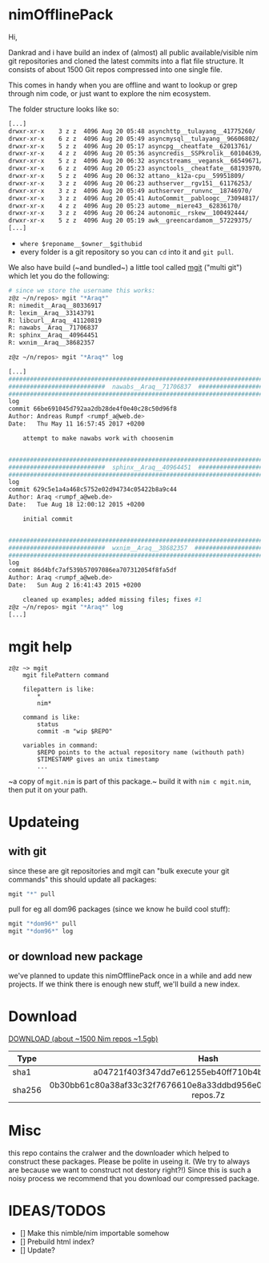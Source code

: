 # nimOfflinePack
Hi,

Dankrad and i have build an index of (almost)
all public available/visible nim git repositories
and cloned the latest commits into a flat file structure. 
It consists of about 1500 Git repos compressed into one single file.

This comes in handy when you are offline and want to lookup or grep through nim code,
or just want to explore the nim ecosystem.

The folder structure looks like so:
```bash
[...]
drwxr-xr-x    3 z z  4096 Aug 20 05:48 asynchttp__tulayang__41775260/
drwxr-xr-x    6 z z  4096 Aug 20 05:49 asyncmysql__tulayang__96606802/
drwxr-xr-x    5 z z  4096 Aug 20 05:17 asyncpg__cheatfate__62013761/
drwxr-xr-x    4 z z  4096 Aug 20 05:36 asyncredis__SSPkrolik__60104639/
drwxr-xr-x    5 z z  4096 Aug 20 06:32 asyncstreams__vegansk__66549671/
drwxr-xr-x    6 z z  4096 Aug 20 05:23 asynctools__cheatfate__68193970/
drwxr-xr-x    5 z z  4096 Aug 20 06:32 attano__k12a-cpu__59951809/
drwxr-xr-x    3 z z  4096 Aug 20 06:23 authserver__rgv151__61176253/
drwxr-xr-x    3 z z  4096 Aug 20 05:49 authserver__runvnc__18746970/
drwxr-xr-x    3 z z  4096 Aug 20 05:41 AutoCommit__pabloogc__73094817/
drwxr-xr-x    4 z z  4096 Aug 20 05:23 autome__miere43__62836170/
drwxr-xr-x    3 z z  4096 Aug 20 06:24 autonomic__rskew__100492444/
drwxr-xr-x    5 z z  4096 Aug 20 05:19 awk__greencardamom__57229375/
[...]
```

- `where $reponame__$owner__$githubid`
- every folder is a git repository so you can `cd` into it and `git pull`.

We also have build (~and bundled~) a little tool called [mgit](https://github.com/enthus1ast/nimMultiGit) ("multi git") which let you do the following:

```bash
# since we store the username this works:
z@z ~/n/repos> mgit "*Araq*"
R: nimedit__Araq__80336917
R: lexim__Araq__33143791
R: libcurl__Araq__41120819
R: nawabs__Araq__71706837
R: sphinx__Araq__40964451
R: wxnim__Araq__38682357
```

```bash
z@z ~/n/repos> mgit "*Araq*" log

[...]
################################################################################
###########################  nawabs__Araq__71706837  ###########################
################################################################################
log
commit 66be691045d792aa2db28de4f0e40c28c50d96f8
Author: Andreas Rumpf <rumpf_a@web.de>
Date:   Thu May 11 16:57:45 2017 +0200

    attempt to make nawabs work with choosenim


################################################################################
###########################  sphinx__Araq__40964451  ###########################
################################################################################
log
commit 629c5e1a4a468c5752e02d94734c05422b8a9c44
Author: Araq <rumpf_a@web.de>
Date:   Tue Aug 18 12:00:12 2015 +0200

    initial commit


################################################################################
###########################  wxnim__Araq__38682357  ############################
################################################################################
log
commit 86d4bfc7af539b57097086ea707312054f8fa5df
Author: Araq <rumpf_a@web.de>
Date:   Sun Aug 2 16:41:43 2015 +0200

    cleaned up examples; added missing files; fixes #1
z@z ~/n/repos> mgit "*Araq*" log
[...]
```
# mgit help
```
z@z ~> mgit
    mgit filePattern command

    filepattern is like:
        *
        nim*
    
    command is like:
        status
        commit -m "wip $REPO"

    variables in command:
        $REPO points to the actual repository name (withouth path)
        $TIMESTAMP gives an unix timestamp 
        ...
```

~a copy of `mgit.nim` is part of this package.~
build it with `nim c mgit.nim`, then put it on your path.


# Updateing
## with git
since these are git repositories and mgit can "bulk execute your git commands"
this should update all packages:

```bash
mgit "*" pull
```

pull for eg all dom96 packages (since we know he build cool stuff):
```bash
mgit "*dom96*" pull
mgit "*dom96*" log

```
## or download new package
we've planned to update this nimOfflinePack once in a while and add new projects.
If we think there is enough new stuff, we'll build a new index.

# Download
[DOWNLOAD (about ~1500 Nim repos ~1.5gb)](http://code0.xyz/stuff/repos.7z)


| Type        | Hash          
| ------------- |:-------------:
| sha1     |a04721f403f347dd7e61255eb40ff710b4b9d07e  repos.7z|
| sha256   |0b30bb61c80a38af33c32f7676610e8a33ddbd956e0c8287d96c7e63aa0750d6  repos.7z|



# Misc

this repo contains the cralwer and the downloader which helped to construct these packages.
Please be polite in useing it. (We try to always are because we want to construct not destory right?!)
Since this is such a noisy process we recommend that you download our compressed package.

# IDEAS/TODOS

- [] Make this nimble/nim importable somehow
- [] Prebuild html index?
- [] Update?

